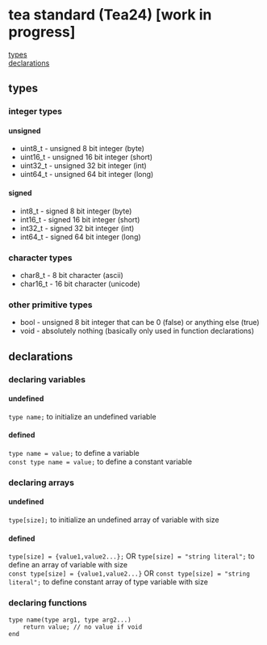 # tea standard (Tea24) [work in progress]
[types](#types)  
[declarations](#declarations)

## types

### integer types

#### unsigned

* uint8_t - unsigned 8 bit integer (byte)
* uint16_t - unsigned 16 bit integer (short)
* uint32_t - unsigned 32 bit integer (int)
* uint64_t - unsigned 64 bit integer (long)

#### signed

* int8_t - signed 8 bit integer (byte)
* int16_t - signed 16 bit integer (short)
* int32_t - signed 32 bit integer (int)
* int64_t - signed 64 bit integer (long)

### character types

* char8_t - 8 bit character (ascii)
* char16_t - 16 bit character (unicode)

### other primitive types

* bool - unsigned 8 bit integer that can be 0 (false) or anything else (true)
* void - absolutely nothing (basically only used in function declarations)

## declarations

### declaring variables

#### undefined

`type name;` to initialize an undefined variable  

#### defined

`type name = value;` to define a variable  
`const type name = value;` to define a constant variable  

### declaring arrays

#### undefined

`type[size];` to initialize an undefined array of variable with size  

#### defined

`type[size] = {value1,value2...};` OR `type[size] = "string literal";` to define an array of variable with size  
`const type[size] = {value1,value2...}` OR `const type[size] = "string literal";` to define constant array of type variable with size

### declaring functions

```tea
type name(type arg1, type arg2...)
    return value; // no value if void
end
```



